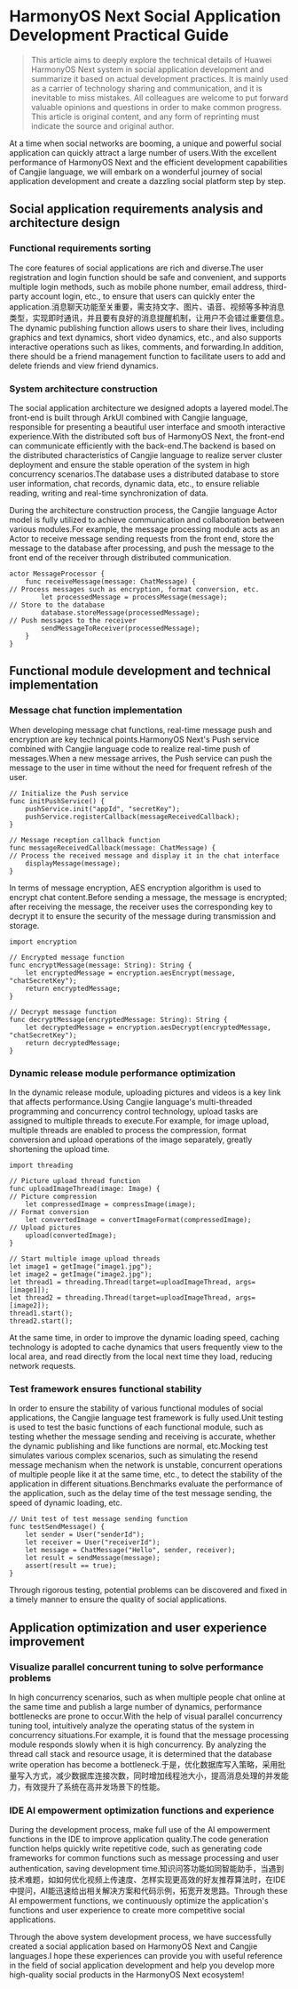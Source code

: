 # HarmonyOS Next Social Application Development Practical Guide
> This article aims to deeply explore the technical details of Huawei HarmonyOS Next system in social application development and summarize it based on actual development practices.
It is mainly used as a carrier of technology sharing and communication, and it is inevitable to miss mistakes. All colleagues are welcome to put forward valuable opinions and questions in order to make common progress.
This article is original content, and any form of reprinting must indicate the source and original author.

At a time when social networks are booming, a unique and powerful social application can quickly attract a large number of users.With the excellent performance of HarmonyOS Next and the efficient development capabilities of Cangjie language, we will embark on a wonderful journey of social application development and create a dazzling social platform step by step.

## Social application requirements analysis and architecture design
### Functional requirements sorting
The core features of social applications are rich and diverse.The user registration and login function should be safe and convenient, and supports multiple login methods, such as mobile phone number, email address, third-party account login, etc., to ensure that users can quickly enter the application.消息聊天功能至关重要，需支持文字、图片、语音、视频等多种消息类型，实现即时通讯，并且要有良好的消息提醒机制，让用户不会错过重要信息。The dynamic publishing function allows users to share their lives, including graphics and text dynamics, short video dynamics, etc., and also supports interactive operations such as likes, comments, and forwarding.In addition, there should be a friend management function to facilitate users to add and delete friends and view friend dynamics.

### System architecture construction
The social application architecture we designed adopts a layered model.The front-end is built through ArkUI combined with Cangjie language, responsible for presenting a beautiful user interface and smooth interactive experience.With the distributed soft bus of HarmonyOS Next, the front-end can communicate efficiently with the back-end.The backend is based on the distributed characteristics of Cangjie language to realize server cluster deployment and ensure the stable operation of the system in high concurrency scenarios.The database uses a distributed database to store user information, chat records, dynamic data, etc., to ensure reliable reading, writing and real-time synchronization of data.

During the architecture construction process, the Cangjie language Actor model is fully utilized to achieve communication and collaboration between various modules.For example, the message processing module acts as an Actor to receive message sending requests from the front end, store the message to the database after processing, and push the message to the front end of the receiver through distributed communication.

```cj
actor MessageProcessor {
    func receiveMessage(message: ChatMessage) {
// Process messages such as encryption, format conversion, etc.
        let processedMessage = processMessage(message);
// Store to the database
        database.storeMessage(processedMessage);
// Push messages to the receiver
        sendMessageToReceiver(processedMessage);
    }
}
```

## Functional module development and technical implementation
### Message chat function implementation
When developing message chat functions, real-time message push and encryption are key technical points.HarmonyOS Next's Push service combined with Cangjie language code to realize real-time push of messages.When a new message arrives, the Push service can push the message to the user in time without the need for frequent refresh of the user.

```cj
// Initialize the Push service
func initPushService() {
    pushService.init("appId", "secretKey");
    pushService.registerCallback(messageReceivedCallback);
}

// Message reception callback function
func messageReceivedCallback(message: ChatMessage) {
// Process the received message and display it in the chat interface
    displayMessage(message);
}
```

In terms of message encryption, AES encryption algorithm is used to encrypt chat content.Before sending a message, the message is encrypted; after receiving the message, the receiver uses the corresponding key to decrypt it to ensure the security of the message during transmission and storage.

```cj
import encryption

// Encrypted message function
func encryptMessage(message: String): String {
    let encryptedMessage = encryption.aesEncrypt(message, "chatSecretKey");
    return encryptedMessage;
}

// Decrypt message function
func decryptMessage(encryptedMessage: String): String {
    let decryptedMessage = encryption.aesDecrypt(encryptedMessage, "chatSecretKey");
    return decryptedMessage;
}
```

### Dynamic release module performance optimization
In the dynamic release module, uploading pictures and videos is a key link that affects performance.Using Cangjie language's multi-threaded programming and concurrency control technology, upload tasks are assigned to multiple threads to execute.For example, for image upload, multiple threads are enabled to process the compression, format conversion and upload operations of the image separately, greatly shortening the upload time.

```cj
import threading

// Picture upload thread function
func uploadImageThread(image: Image) {
// Picture compression
    let compressedImage = compressImage(image);
// Format conversion
    let convertedImage = convertImageFormat(compressedImage);
// Upload pictures
    upload(convertedImage);
}

// Start multiple image upload threads
let image1 = getImage("image1.jpg");
let image2 = getImage("image2.jpg");
let thread1 = threading.Thread(target=uploadImageThread, args=[image1]);
let thread2 = threading.Thread(target=uploadImageThread, args=[image2]);
thread1.start();
thread2.start();
```

At the same time, in order to improve the dynamic loading speed, caching technology is adopted to cache dynamics that users frequently view to the local area, and read directly from the local next time they load, reducing network requests.

### Test framework ensures functional stability
In order to ensure the stability of various functional modules of social applications, the Cangjie language test framework is fully used.Unit testing is used to test the basic functions of each functional module, such as testing whether the message sending and receiving is accurate, whether the dynamic publishing and like functions are normal, etc.Mocking test simulates various complex scenarios, such as simulating the resend message mechanism when the network is unstable, concurrent operations of multiple people like it at the same time, etc., to detect the stability of the application in different situations.Benchmarks evaluate the performance of the application, such as the delay time of the test message sending, the speed of dynamic loading, etc.

```cj
// Unit test of test message sending function
func testSendMessage() {
    let sender = User("senderId");
    let receiver = User("receiverId");
    let message = ChatMessage("Hello", sender, receiver);
    let result = sendMessage(message);
    assert(result == true);
}
```

Through rigorous testing, potential problems can be discovered and fixed in a timely manner to ensure the quality of social applications.

## Application optimization and user experience improvement
### Visualize parallel concurrent tuning to solve performance problems
In high concurrency scenarios, such as when multiple people chat online at the same time and publish a large number of dynamics, performance bottlenecks are prone to occur.With the help of visual parallel concurrency tuning tool, intuitively analyze the operating status of the system in concurrency situations.For example, it is found that the message processing module responds slowly when it is high concurrency. By analyzing the thread call stack and resource usage, it is determined that the database write operation has become a bottleneck.于是，优化数据库写入策略，采用批量写入方式，减少数据库连接次数，同时增加线程池大小，提高消息处理的并发能力，有效提升了系统在高并发场景下的性能。

### IDE AI empowerment optimization functions and experience
During the development process, make full use of the AI ​​empowerment functions in the IDE to improve application quality.The code generation function helps quickly write repetitive code, such as generating code frameworks for common functions such as message processing and user authentication, saving development time.知识问答功能如同智能助手，当遇到技术难题，如如何优化视频上传速度、怎样实现更高效的好友推荐算法时，在IDE中提问，AI能迅速给出相关解决方案和代码示例，拓宽开发思路。Through these AI empowerment functions, we continuously optimize the application's functions and user experience to create more competitive social applications.

Through the above system development process, we have successfully created a social application based on HarmonyOS Next and Cangjie languages.I hope these experiences can provide you with useful reference in the field of social application development and help you develop more high-quality social products in the HarmonyOS Next ecosystem!
